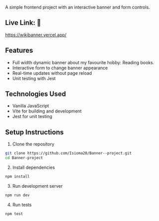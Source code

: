 A simple frontend project with an interactive banner and form controls. 
## Live Link: 🔗
https://wikibanner.vercel.app/
## Features 
- Full width dynamic banner about my favourite hobby: Reading books.
- Interactive form to change banner appearance 
- Real-time updates without page reload 
- Unit testing with Jest 
## Technologies Used 
- Vanilla JavaScript 
- Vite for building and development 
- Jest for unit testing 
## Setup Instructions 
1. Clone the repository 
```bash 
git clone https://github.com/Isioma20/Banner--project.git
cd Banner-project
```
2. Install dependencies
```bash
npm install
```
3. Run development server
```bash
npm run dev
```
4. Run tests
```bash
npm test
```
